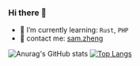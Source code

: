 ### Hi there 👋

<!--
**sam33339999/sam33339999** is a ✨ _special_ ✨ repository because its `README.md` (this file) appears on your GitHub profile.

Here are some ideas to get you started:

- 🔭 I’m currently working on ...
- 🌱 I’m currently learning ...
- 👯 I’m looking to collaborate on ...
- 🤔 I’m looking for help with ...
- 💬 Ask me about ...
- 📫 How to reach me: ...
- 😄 Pronouns: ...
- ⚡ Fun fact: ...
-->

- 🌱 I’m currently learning: `Rust`, `PHP`
- 💬 contact me: <a href = "mailto: sam33339999@gmail.com">sam.zheng</a>

![Anurag's GitHub stats](https://github-readme-stats.vercel.app/api?username=sam33339999&show_icons=true&theme=gruvbox)
[![Top Langs](https://github-readme-stats.vercel.app/api/top-langs/?username=sam33339999&theme=gruvbox&layout=compact)](https://github.com/anuraghazra/github-readme-stats)
